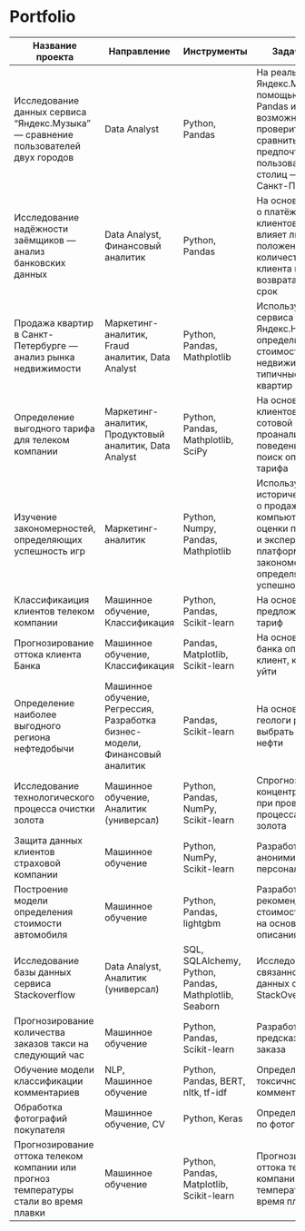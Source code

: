 # Portfolio

|Название проекта|Направление|Инструменты|Задачи проекта|
|----------------|-----------|-----------|--------------|
|Исследование данных сервиса “Яндекс.Музыка” — сравнение пользователей двух городов|Data Analyst|Python, Pandas|На реальных данных Яндекс.Музыки c помощью библиотеки Pandas и её возможностей проверить данные и сравнить поведение и предпочтения пользователей двух столиц — Москвы и Санкт-Петербурга.|
|Исследование надёжности заёмщиков — анализ банковских данных|Data Analyst, Финансовый аналитик|Python, Pandas|На основе статистики о платёжеспособности клиентов исследовать влияет ли семейное положение и количество детей клиента на факт возврата кредита в срок|
|Продажа квартир в Санкт-Петербурге — анализ рынка недвижимости|Маркетинг-аналитик, Fraud аналитик, Data Analyst|Python, Pandas, Mathplotlib|Используя данные сервиса Яндекс.Недвижимость, определить рыночную стоимость объектов недвижимости и типичные параметры квартир|
|Определение выгодного тарифа для телеком компании|Маркетинг-аналитик, Продуктовый аналитик, Data Analyst|Python, Pandas, Mathplotlib,  SciPy|На основе данных клиентов оператора сотовой связи проанализировать поведение клиентов и поиск оптимального тарифа|
|Изучение закономерностей, определяющих успешность игр|Маркетинг-аналитик|Python, Numpy, Pandas, Mathplotlib|Используя исторические данные о продажах компьютерных игр, оценки пользователей и экспертов, жанры и платформы, выявить закономерности, определяющие успешность игры|
|Классификаиция клиентов телеком компании|Машинное обучение, Классификация|Python, Pandas, Scikit-learn|На основе данных предложить клиенту тариф|
|Прогнозирование оттока клиента Банка|Машинное обучение, Классификация|Pandas, Matplotlib, Scikit-learn|На основе данных из банка определить клиент, который может уйти|
|Определение наиболее выгодного региона нефтедобычи|Машинное обучение, Регрессия, Разработка бизнес-модели, Финансовый аналитик|Pandas, Scikit-learn|На основе данных геологи разведки выбрать район добычи нефти|
|Исследование технологического процесса очистки золота|Машинное обучение, Аналитик (универсал)|Python, Pandas, NumPy, Scikit-learn|Спрогнозировать концентрацию золота при проведении процесса очистки золота|
|Защита данных клиентов страховой компании|Машинное обучение|Python, NumPy, Scikit-learn|Разработка модели анонимизации персональных данных|
|Построение модели определения стоимости автомобиля|Машинное обучение|Python, Pandas, lightgbm|Разработка системы рекомендации стоимости автомобиля на основе его описания|
|Исследование базы данных сервиса Stackoverflow|Data Analyst, Аналитик (универсал)|SQL, SQLAlchemy, Python, Pandas, Mathplotlib, Seaborn|Исследование, связанное с базой данных сервиса StackOverflow|
|Прогнозирование количества заказов такси на следующий час|Машинное обучение|Python, Pandas, Scikit-learn|Разработка системы предсказания объема заказа|
|Обучение модели классификации комментариев|NLP, Машинное обучение|Python, Pandas, BERT, nltk, tf-idf|Определение токсичности комментарии|
|Обработка фотографий покупателя|Машинное обучение, CV|Python, Keras|Определение возраста по фотографии|
|Прогнозирование оттока телеком компании или прогноз температуры стали во время плавки|Машинное обучение|Python, Pandas, Matplotlib, Scikit-learn|Прогнозирование оттока телеком компании или прогноз температуры стали во время плавки|